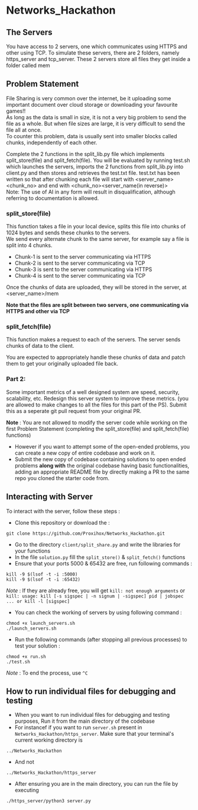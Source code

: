 # Networks_Hackathon

## The Servers
 You have access to 2 servers, one which communicates using HTTPS and other using TCP. To simulate these servers, there are 2 folders, namely https_server and tcp_server. These 2 servers store all files they get inside a folder called mem


## Problem Statement
File Sharing is very common over the internet, be it uploading some important document over cloud storage or downloading your favourite games!!</br>
As long as the data is small in size, it is not a very big problem to send the file as a whole. But when file sizes are large, it is very difficult to send the file all at once.</br>
To counter this problem, data is usually sent into smaller blocks called chunks, independently of each other.


Complete the 2 functions in the split_lib.py file which implements split_store(file) and split_fetch(file). You will be evaluated by running test.sh which launches the servers, imports the 2 functions from split_lib.py into client.py and then stores and retrieves the test.txt file. test.txt has been written so that after chunking each file will start with <server_name><chunk_no> and end with <chunk_no><server_name(in reverse)></br>
Note: The use of AI in any form will result in disqualification, although referring to documentation is allowed.

### split_store(file)
This function takes a file in your local device, splits this file into chunks of 1024 bytes and sends these chunks to the servers.</br>
We send every alternate chunk to the same server, for example say a file is split into 4 chunks.
* Chunk-1 is sent to the server communicating via HTTPS
* Chunk-2 is sent to the server communicating via TCP
* Chunk-3 is sent to the server communicating via HTTPS
* Chunk-4 is sent to the server communicating via TCP

Once the chunks of data are uploaded, they will be stored in the server, at <server_name>/mem

**Note that the files are split between two servers, one communicating via HTTPS and other via TCP**

### split_fetch(file)
This function makes a request to each of the servers. The server sends chunks of data to the client.

You are expected to appropriately handle these chunks of data and patch them to get your originally uploaded file back.

### Part 2:
Some important metrics of a well designed system are speed, security, scalability, etc. Redesign this server system to improve these metrics. (you are allowed to make changes to all the files for this part of the PS). Submit this as a seperate git pull request from your original PR. 

**Note** : You are not allowed to modify the server code while working on the first Problem Statement (completing the split_store(file) and split_fetch(file) functions)<br>

* However if you want to attempt some of the open-ended problems, you can create a new copy of entire codebase and work on it.
* Submit the new copy of codebase containing solutions to open ended problems **along with** the original codebase having basic functionalities, adding an appropriate README file by directly making a PR to the same repo you cloned the starter code from.

## Interacting with Server
To interact with the server, follow these steps :
* Clone this repository or download the  : 
```
git clone https://github.com/Proxihox/Networks_Hackathon.git
```
* Go to the directory `client/split_share.py` and write the libraries for your functions
* In the file `solution.py` fill the `split_store()` & `split_fetch()` functions
* Ensure that your ports 5000 & 65432 are free, run following commands :
```
kill -9 $(lsof -t -i :5000)
kill -9 $(lsof -t -i :65432)
```
*Note* : If they are already free, you will get `kill: not enough arguments` or `kill: usage: kill [-s sigspec | -n signum | -sigspec] pid | jobspec ... or kill -l [sigspec]`
* You can check the working of servers by using following command :
```
chmod +x launch_servers.sh
./launch_servers.sh
```
* Run the following commands (after stopping all previous processes) to test your solution :
```
chmod +x run.sh
./test.sh
```
*Note* : To end the process, use `^C`

## How to run individual files for debugging and testing
* When you want to run individual files for debugging and testing purposes, Run it from the main directory of the codebase
* For instancef if you want to run `server.sh` present in `Networks_Hackathon/https_server`. Make sure that your terminal's current working directory is 
```
../Networks_Hackathon
```
* And not
```
../Networks_Hackathon/https_server
```
* After ensuring you are in the main directory, you can run the file by executing
```
./https_server/python3 server.py
```

